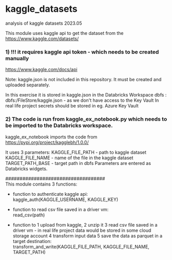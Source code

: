 # kaggle_datasets
analysis of kaggle datasets 2023.05


This module uses kaggle api to get the dataset from the https://www.kaggle.com/datasets/

### 1) !!! it requires kaggle api token - which needs to be created manually
https://www.kaggle.com/docs/api

Note: kaggle.json is not included in this repository. It must be created and uploaded separately.

In this exercise it is stored in kaggle.json in the Databricks Workspace dbfs : dbfs:/FileStore/kaggle.json - as we don't have access to the Key Vault
In real life project secrets should be stored in eg. Azure Key Vault

### 2) The code is run from kaggle_ex_notebook.py which needs to be imported to the Databricks workspace.
kaggle_ex_notebook imports the code from https://pypi.org/project/kagglebh/1.0.0/

It uses 3 parameters:
KAGGLE_FILE_PATH - path to kaggle dataset
KAGGLE_FILE_NAME - name of the file in the kaggle dataset
TARGET_PATH_BASE - target path in dbfs
Parameters are entered as Databricks widgets.

################################### </br>
This module contains 3 functions:
  - function to authenticate kaggle api: </br>
     kaggle_auth(KAGGLE_USERNAME, KAGGLE_KEY)

  - function to read csv file saved in a driver vm: </br>
    read_csv(path)

  - function to 
    1 upload from kaggle, 
    2 unzip it 
    3 read csv file saved in a driver vm - in real life project data would be stored in some cloud storage account
    4 transform input data
    5 save the data as parquet in a target destination: </br>
    transform_and_write(KAGGLE_FILE_PATH, KAGGLE_FILE_NAME, TARGET_PATH)


